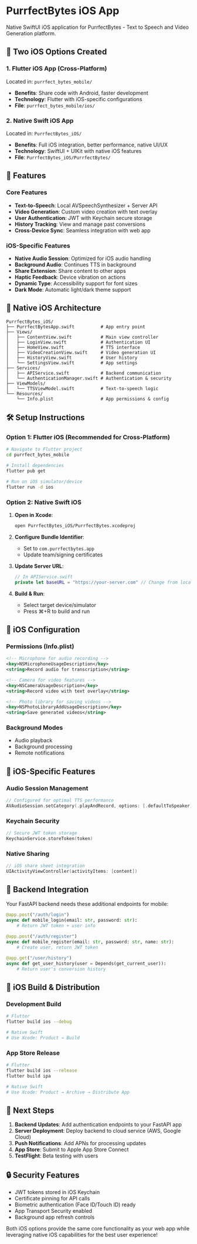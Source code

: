 # PurrfectBytes iOS App

Native SwiftUI iOS application for PurrfectBytes - Text to Speech and Video Generation platform.

## 📱 Two iOS Options Created

### 1. Flutter iOS App (Cross-Platform)
Located in: `purrfect_bytes_mobile/`
- **Benefits**: Share code with Android, faster development
- **Technology**: Flutter with iOS-specific configurations
- **File**: `purrfect_bytes_mobile/ios/`

### 2. Native Swift iOS App
Located in: `PurrfectBytes_iOS/`
- **Benefits**: Full iOS integration, better performance, native UI/UX
- **Technology**: SwiftUI + UIKit with native iOS features
- **File**: `PurrfectBytes_iOS/PurrfectBytes/`

## 🚀 Features

### Core Features
- **Text-to-Speech**: Local AVSpeechSynthesizer + Server API
- **Video Generation**: Custom video creation with text overlay
- **User Authentication**: JWT with Keychain secure storage
- **History Tracking**: View and manage past conversions
- **Cross-Device Sync**: Seamless integration with web app

### iOS-Specific Features
- **Native Audio Session**: Optimized for iOS audio handling
- **Background Audio**: Continues TTS in background
- **Share Extension**: Share content to other apps
- **Haptic Feedback**: Device vibration on actions
- **Dynamic Type**: Accessibility support for font sizes
- **Dark Mode**: Automatic light/dark theme support

## 📂 Native iOS Architecture

```
PurrfectBytes_iOS/
├── PurrfectBytesApp.swift          # App entry point
├── Views/
│   ├── ContentView.swift           # Main view controller
│   ├── LoginView.swift             # Authentication UI
│   ├── HomeView.swift              # TTS interface
│   ├── VideoCreationView.swift     # Video generation UI
│   ├── HistoryView.swift           # User history
│   └── SettingsView.swift          # App settings
├── Services/
│   ├── APIService.swift            # Backend communication
│   └── AuthenticationManager.swift # Authentication & security
├── ViewModels/
│   └── TTSViewModel.swift          # Text-to-speech logic
└── Resources/
    └── Info.plist                  # App permissions & config
```

## 🛠️ Setup Instructions

### Option 1: Flutter iOS (Recommended for Cross-Platform)

```bash
# Navigate to Flutter project
cd purrfect_bytes_mobile

# Install dependencies
flutter pub get

# Run on iOS simulator/device
flutter run -d ios
```

### Option 2: Native Swift iOS

1. **Open in Xcode**:
   ```bash
   open PurrfectBytes_iOS/PurrfectBytes.xcodeproj
   ```

2. **Configure Bundle Identifier**:
   - Set to `com.purrfectbytes.app`
   - Update team/signing certificates

3. **Update Server URL**:
   ```swift
   // In APIService.swift
   private let baseURL = "https://your-server.com" // Change from localhost
   ```

4. **Build & Run**:
   - Select target device/simulator
   - Press ⌘+R to build and run

## 🔧 iOS Configuration

### Permissions (Info.plist)
```xml
<!-- Microphone for audio recording -->
<key>NSMicrophoneUsageDescription</key>
<string>Record audio for transcription</string>

<!-- Camera for video features -->
<key>NSCameraUsageDescription</key>
<string>Record video with text overlay</string>

<!-- Photo library for saving videos -->
<key>NSPhotoLibraryAddUsageDescription</key>
<string>Save generated videos</string>
```

### Background Modes
- Audio playback
- Background processing
- Remote notifications

## 📱 iOS-Specific Features

### Audio Session Management
```swift
// Configured for optimal TTS performance
AVAudioSession.setCategory(.playAndRecord, options: [.defaultToSpeaker])
```

### Keychain Security
```swift
// Secure JWT token storage
KeychainService.storeToken(token)
```

### Native Sharing
```swift
// iOS share sheet integration
UIActivityViewController(activityItems: [content])
```

## 🔄 Backend Integration

Your FastAPI backend needs these additional endpoints for mobile:

```python
@app.post("/auth/login")
async def mobile_login(email: str, password: str):
    # Return JWT token + user info
    
@app.post("/auth/register") 
async def mobile_register(email: str, password: str, name: str):
    # Create user, return JWT token

@app.get("/user/history")
async def get_user_history(user = Depends(get_current_user)):
    # Return user's conversion history
```

## 📱 iOS Build & Distribution

### Development Build
```bash
# Flutter
flutter build ios --debug

# Native Swift
# Use Xcode: Product → Build
```

### App Store Release
```bash
# Flutter
flutter build ios --release
flutter build ipa

# Native Swift  
# Use Xcode: Product → Archive → Distribute App
```

## 🎯 Next Steps

1. **Backend Updates**: Add authentication endpoints to your FastAPI app
2. **Server Deployment**: Deploy backend to cloud service (AWS, Google Cloud)
3. **Push Notifications**: Add APNs for processing updates  
4. **App Store**: Submit to Apple App Store Connect
5. **TestFlight**: Beta testing with users

## 🔒 Security Features

- JWT tokens stored in iOS Keychain
- Certificate pinning for API calls
- Biometric authentication (Face ID/Touch ID) ready
- App Transport Security enabled
- Background app refresh controls

Both iOS options provide the same core functionality as your web app while leveraging native iOS capabilities for the best user experience!